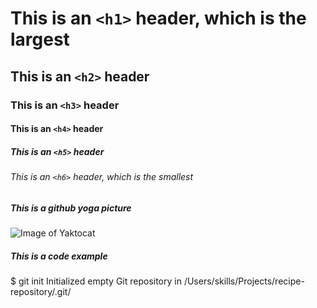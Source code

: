 # This is an `<h1>` header, which is the largest
## This is an `<h2>` header
### This is an `<h3>` header
#### This is an `<h4>` header
##### This is an `<h5>` header
###### This is an `<h6>` header, which is the smallest
##### This is a github yoga picture
![Image of Yaktocat](https://octodex.github.com/images/yogitocat.png)
##### This is a code example
$ git init
Initialized empty Git repository in /Users/skills/Projects/recipe-repository/.git/
